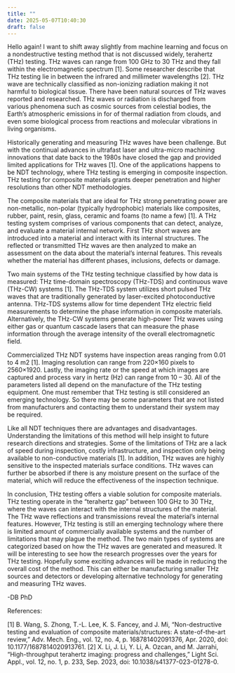 ```yaml
---
title: ""
date: 2025-05-07T10:40:30
draft: false
---
```


Hello again! I want to shift away slightly from machine learning and focus on a nondestructive testing method that is not discussed widely, terahertz (THz) testing. THz waves can range from 100 GHz to 30 THz and they fall within the electromagnetic spectrum [1]. Some researcher describe that THz testing lie in between the infrared and millimeter wavelengths [2]. THz wave are technically classified as non-ionizing radiation making it not harmful to biological tissue. There have been natural sources of THz waves reported and researched. THz waves or radiation is discharged from various phenomena such as cosmic sources from celestial bodies, the Earth’s atmospheric emissions in for of thermal radiation from clouds, and even some biological process from reactions and molecular vibrations in living organisms. 

Historically generating and measuring THz waves have been challenge. But with the continual advances in ultrafast laser and ultra-micro machining innovations that date back to the 1980s have closed the gap and provided limited applications for THz waves [1]. One of the applications happens to be NDT technology, where THz testing is emerging in composite inspection. THz testing for composite materials grants deeper penetration and higher resolutions than other NDT methodologies.

The composite materials that are ideal for THz strong penetrating power are non-metallic, non-polar (typically hydrophobic) materials like composites, rubber, paint, resin, glass, ceramic and foams (to name a few) [1]. A THz testing system comprises of various components that can detect, analyze, and evaluate a material internal network. First THz short waves are introduced into a material and interact with its internal structures. The reflected or transmitted THz waves are then analyzed to make an assessment on the data about the material’s internal features. This reveals whether the material has different phases, inclusions, defects or damage.

Two main systems of the THz testing technique classified by how data is measured: THz time-domain spectroscopy (THz-TDS) and continuous wave (THz-CW) systems [1]. The THz-TDS system utilizes short pulsed THz waves that are traditionally generated by laser-excited photoconductive antenna. THz-TDS systems allow for time dependent THz electric field measurements to determine the phase information in composite materials. Alternatively, the THz-CW systems generate high-power THz waves using either gas or quantum cascade lasers that can measure the phase information through the average intensity of the overall electromagnetic field.

Commercialized THz NDT systems have inspection areas ranging from 0.01 to 4 m2  [1]. Imaging resolution can range from 220×160 pixels to 2560×1920. Lastly, the imaging rate or the speed at which images are captured and process vary in hertz (Hz) can range from 10 – 30. All of the parameters listed all depend on the manufacture of the THz testing equipment. One must remember that THz testing is still considered an emerging technology. So there may be some parameters that are not listed from manufacturers and contacting them to understand their system may be required.

Like all NDT techniques there are advantages and disadvantages. Understanding the limitations of this method will help insight to future research directions and strategies. Some of the limitations of THz are a lack of speed during inspection, costly infrastructure, and inspection only being available to non-conductive materials [1]. In addition, THz waves are highly sensitive to the inspected materials surface conditions. THz waves can further be absorbed if there is any moisture present on the surface of the material, which will reduce the effectiveness of the inspection technique.

In conclusion, THz testing offers a viable solution for composite materials. THz testing operate in the “terahertz gap” between 100 GHz to 30 THz, where the waves can interact with the internal structures of the material. The THz wave reflections and transmissions reveal the material’s internal features. However, THz testing is still an emerging technology where there is limited amount of commercially available systems and the number of limitations that may plague the method. The two main types of systems are categorized based on how the THz waves are generated and measured. It will be interesting to see how the research progresses over the years for THz testing. Hopefully some exciting advances will be made in reducing the overall cost of the method. This can either be manufacturing smaller THz sources and detectors or developing alternative technology for generating and measuring THz waves.

-DB PhD

References:

[1]	B. Wang, S. Zhong, T.-L. Lee, K. S. Fancey, and J. Mi, “Non-destructive testing and evaluation of composite materials/structures: A state-of-the-art review,” Adv. Mech. Eng., vol. 12, no. 4, p. 168781402091376, Apr. 2020, doi: 10.1177/1687814020913761.
[2]	X. Li, J. Li, Y. Li, A. Ozcan, and M. Jarrahi, “High-throughput terahertz imaging: progress and challenges,” Light Sci. Appl., vol. 12, no. 1, p. 233, Sep. 2023, doi: 10.1038/s41377-023-01278-0.